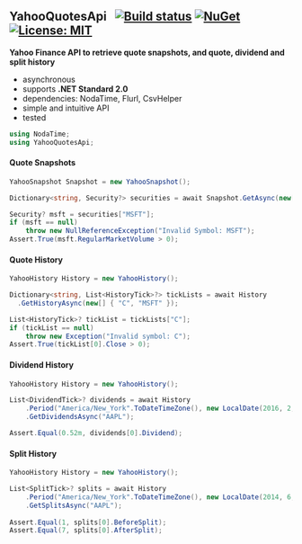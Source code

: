 ## YahooQuotesApi&nbsp;&nbsp; [![Build status](https://ci.appveyor.com/api/projects/status/qx83p28cdqvcpbhm?svg=true)](https://ci.appveyor.com/project/dshe/yahooquotesapi) [![NuGet](https://img.shields.io/nuget/vpre/YahooQuotesApi.svg)](https://www.nuget.org/packages/YahooQuotesApi/) [![License: MIT](https://img.shields.io/badge/License-MIT-yellow.svg)](https://opensource.org/licenses/MIT)

**Yahoo Finance API to retrieve quote snapshots, and quote, dividend and split history**
- asynchronous
- supports **.NET Standard 2.0**
- dependencies: NodaTime, Flurl, CsvHelper
- simple and intuitive API
- tested
```csharp
using NodaTime;
using YahooQuotesApi;
```
#### Quote Snapshots
```csharp
YahooSnapshot Snapshot = new YahooSnapshot();

Dictionary<string, Security?> securities = await Snapshot.GetAsync(new[] { "C", "MSFT" });

Security? msft = securities["MSFT"];
if (msft == null)
    throw new NullReferenceException("Invalid Symbol: MSFT");
Assert.True(msft.RegularMarketVolume > 0);
```
#### Quote History
```csharp
YahooHistory History = new YahooHistory();

Dictionary<string, List<HistoryTick>?> tickLists = await History
  .GetHistoryAsync(new[] { "C", "MSFT" });

List<HistoryTick>? tickList = tickLists["C"];
if (tickList == null)
    throw new Exception("Invalid symbol: C");
Assert.True(tickList[0].Close > 0);
```
#### Dividend History
```csharp
YahooHistory History = new YahooHistory();

List<DividendTick>? dividends = await History
    .Period("America/New_York".ToDateTimeZone(), new LocalDate(2016, 2, 4), new LocalDate(2016, 2, 5))
    .GetDividendsAsync("AAPL");

Assert.Equal(0.52m, dividends[0].Dividend);
```
#### Split History
```csharp
YahooHistory History = new YahooHistory();

List<SplitTick>? splits = await History
    .Period("America/New_York".ToDateTimeZone(), new LocalDate(2014, 6, 8), new LocalDate(2014, 6, 10))
    .GetSplitsAsync("AAPL");
    
Assert.Equal(1, splits[0].BeforeSplit);
Assert.Equal(7, splits[0].AfterSplit);
```
